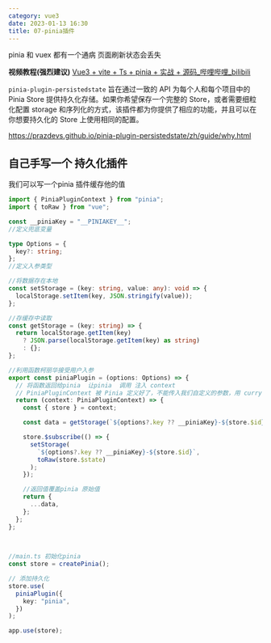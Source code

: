 ```yaml
---
category: vue3
date: 2023-01-13 16:30
title: 07-pinia插件
---
```


pinia 和 vuex 都有一个通病 页面刷新状态会丢失


**视频教程(强烈建议)** [Vue3 + vite + Ts + pinia + 实战 + 源码_哔哩哔哩_bilibili](https://www.bilibili.com/video/BV1dS4y1y7vd?p=49 "Vue3 + vite + Ts + pinia + 实战 + 源码_哔哩哔哩_bilibili")


`pinia-plugin-persistedstate` 旨在通过一致的 API 为每个人和每个项目中的 Pinia Store 提供持久化存储。如果你希望保存一个完整的 Store，或者需要细粒化配置 storage 和序列化的方式，该插件都为你提供了相应的功能，并且可以在你想要持久化的 Store 上使用相同的配置。

https://prazdevs.github.io/pinia-plugin-persistedstate/zh/guide/why.html

## 自己手写一个 持久化插件

我们可以写一个pinia 插件缓存他的值


```ts
import { PiniaPluginContext } from "pinia";
import { toRaw } from "vue";

const __piniaKey = "__PINIAKEY__";
//定义兜底变量

type Options = {
  key?: string;
};
//定义入参类型

//将数据存在本地
const setStorage = (key: string, value: any): void => {
  localStorage.setItem(key, JSON.stringify(value));
};

//存缓存中读取
const getStorage = (key: string) => {
  return localStorage.getItem(key)
    ? JSON.parse(localStorage.getItem(key) as string)
    : {};
};

//利用函数柯丽华接受用户入参
export const piniaPlugin = (options: Options) => {
  // 将函数返回给pinia  让pinia  调用 注入 context
  // PiniaPluginContext 被 Pinia 定义好了，不能传入我们自定义的参数，用 curry 解决
  return (context: PiniaPluginContext) => {
    const { store } = context;

    const data = getStorage(`${options?.key ?? __piniaKey}-${store.$id}`);

    store.$subscribe(() => {
      setStorage(
        `${options?.key ?? __piniaKey}-${store.$id}`,
        toRaw(store.$state)
      );
    });

    //返回值覆盖pinia 原始值
    return {
      ...data,
    };
  };
};

 
 
//main.ts 初始化pinia
const store = createPinia();

// 添加持久化
store.use(
  piniaPlugin({
    key: "pinia",
  })
);

app.use(store);
```
